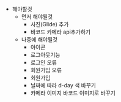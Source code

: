 - 해야할것
  - 먼저 해야될것
    - 사진(Glide) 추가
    - 바코드 카메라 api추가하기
  - 나중에 해야될것
    - 아이콘
    - 로그아웃기능
    - 로그인 오류
    - 회원가입 오류
    - 회원가입
    - 날짜에 따라 d-day 색 바꾸기
    - 카메라 이미지 바코드 이미지로 바꾸기

